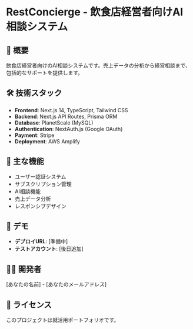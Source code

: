 # RestConcierge - 飲食店経営者向けAI相談システム

## 🚀 概要
飲食店経営者向けのAI相談システムです。売上データの分析から経営相談まで、包括的なサポートを提供します。

## 🛠 技術スタック
- **Frontend**: Next.js 14, TypeScript, Tailwind CSS
- **Backend**: Next.js API Routes, Prisma ORM
- **Database**: PlanetScale (MySQL)
- **Authentication**: NextAuth.js (Google OAuth)
- **Payment**: Stripe
- **Deployment**: AWS Amplify

## 📱 主な機能
- ユーザー認証システム
- サブスクリプション管理
- AI相談機能
- 売上データ分析
- レスポンシブデザイン

## 🎯 デモ
- **デプロイURL**: [準備中]
- **テストアカウント**: [後日追加]

## 👨‍💻 開発者
[あなたの名前] - [あなたのメールアドレス]

## 📄 ライセンス
このプロジェクトは就活用ポートフォリオです。